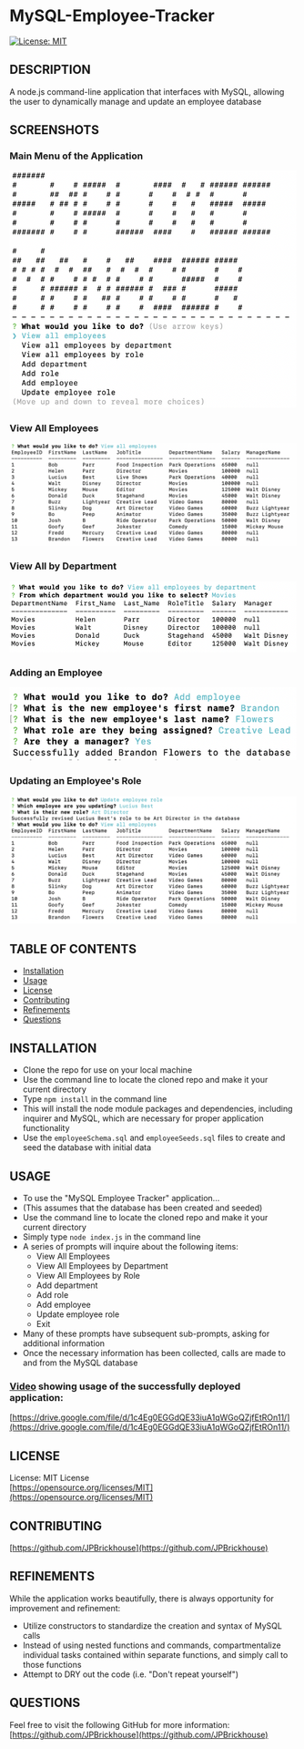 # MySQL-Employee-Tracker

[![License: MIT](https://img.shields.io/badge/License-MIT-yellow.svg)](https://opensource.org/licenses/MIT)

## DESCRIPTION
A node.js command-line application that interfaces with MySQL, allowing the user to dynamically manage and update an employee database

## SCREENSHOTS
### Main Menu of the Application
![Main Menu](./img/mainMenu.png)

### View All Employees
![Viewing All Employees](./img/viewAllEmployees.png)

### View All by Department
![Viewing All by Department](./img/viewByDept.png)

### Adding an Employee
![Adding an Employee](./img/addEmployee.png)

### Updating an Employee's Role
![Updating an Employee's Role](./img/updateEmployeeRole.png)

## TABLE OF CONTENTS
* [Installation](#installation)
* [Usage](#usage)
* [License](#license)
* [Contributing](#contributing)
* [Refinements](#refinements)
* [Questions](#questions)
    
## INSTALLATION
- Clone the repo for use on your local machine
- Use the command line to locate the cloned repo and make it your current directory
- Type `npm install` in the command line
- This will install the node module packages and dependencies, including inquirer and MySQL, which are necessary for proper application functionality
- Use the `employeeSchema.sql` and `employeeSeeds.sql` files to create and seed the database with initial data

## USAGE
- To use the "MySQL Employee Tracker" application...
- (This assumes that the database has been created and seeded)
- Use the command line to locate the cloned repo and make it your current directory
- Simply type `node index.js` in the command line
- A series of prompts will inquire about the following items:
    - View All Employees
    - View All Employees by Department
    - View All Employees by Role
    - Add department
    - Add role
    - Add employee
    - Update employee role
    - Exit
- Many of these prompts have subsequent sub-prompts, asking for additional information
- Once the necessary information has been collected, calls are made to and from the MySQL database

### [Video](https://drive.google.com/file/d/1c4Eg0EGGdQE33iuA1qWGoQZjfEtROn11/) showing usage of the successfully deployed application:
[https://drive.google.com/file/d/1c4Eg0EGGdQE33iuA1qWGoQZjfEtROn11/](https://drive.google.com/file/d/1c4Eg0EGGdQE33iuA1qWGoQZjfEtROn11/)

## LICENSE
License: MIT License<br>
[https://opensource.org/licenses/MIT](https://opensource.org/licenses/MIT)

## CONTRIBUTING
[https://github.com/JPBrickhouse](https://github.com/JPBrickhouse)

## REFINEMENTS
While the application works beautifully, there is always opportunity for improvement and refinement:
- Utilize constructors to standardize the creation and syntax of MySQL calls
- Instead of using nested functions and commands, compartmentalize individual tasks contained within separate functions, and simply call to those functions
- Attempt to DRY out the code (i.e. "Don't repeat yourself")

## QUESTIONS
Feel free to visit the following GitHub for more information:
[https://github.com/JPBrickhouse](https://github.com/JPBrickhouse)
